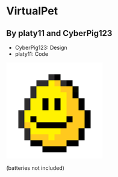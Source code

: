 # VirtualPet
## By platy11 and CyberPig123

 - CyberPig123: Design
 - platy11: Code

![Pet Egg](images/egg_happy_256.png)

(batteries not included)
